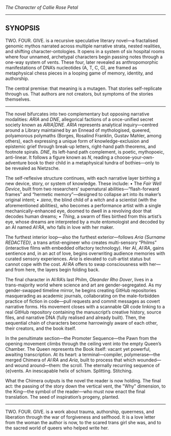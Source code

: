 
*The Character of Callie Rose Petal*


---

## SYNOPSIS

TWO. FOUR. GIVE. is a recursive speculative literary novel—a fractalised genomic mythos narrated across multiple narrative strata, nested realities, and shifting character-ontologies. It opens in a system of six hospital rooms where four unnamed, archetypal characters begin passing notes through a one-way system of vents. These four, later revealed as anthropomorphic manifestations of DNA’s nucleotides (A, T, C, G), are framed as metaphysical chess pieces in a looping game of memory, identity, and authorship.

The central premise: that meaning is a mutagen. That stories self-replicate through us. That authors are not creators, but symptoms of the stories themselves.

---


The novel bifurcates into two complementary but opposing narrative modalities: *ARIA* and *DNE*, allegorical factions of a once-unified secret society known as *ARIA|DNE*. *ARIA* represents analytical inquiry—centred around a Library maintained by an Ennead of mythologised, queered, polyamorous polymaths (Borges, Rosalind Franklin, Gustav Mahler, among others), each expressing a unique form of knowledge-exclusion and epistemic grief through break-up letters, right-hand path theorems, and footnote spirals. *DNE*, its left-hand path complement, is poetic, mythopoeic, anti-linear. It follows a figure known as *N*, reading a choose-your-own-adventure book to their child in a metaphysical tundra of bothies—only to be revealed as Nietzsche.

The self-reflexive structure continues, with each narrative layer birthing a new device, story, or system of knowledge. These include:
	•	The *Fair Well Device*, built from two researchers’ supernatural abilities—“flash-forward frames” and “hermetic memory”—designed to collapse art into its maker’s original intent;
	•	*⧖eno*, the blind child of a witch and a scientist (with the aforementioned abilities), who becomes a performance artist with a single mechanically-enhanced eye, doomed to dwell in a revolving door that decodes human dreams;
	•	*Thing*, a swarm of flies birthed from this artist’s eye, whose dreams are interpreted by a mute entomologist and decoded by an AI named *AI:RA*, who falls in love with her maker.

The furthest interior loop—also the furthest exterior—follows *Aria {Surname REDACTED}*, a trans artist-engineer who creates multi-sensory “Philms” (interactive films with embedded olfactory technology). Her AI, *AI:RA*, gains sentience and, in an act of love, begins overwriting audience memories with curated sensory experiences. *Aria* is elevated to cult-artist status but cannot cope with the cost. *AI:RA* offers to swap consciousness with her—and from here, the layers begin folding back.

The final character in AI:RA’s last Philm, *Oleander Rho Dover*, lives in a trans-majority world where science and art are gender-segregated. As my gender-swapped timeline mirror, he begins creating GitHub repositories masquerading as academic journals, collaborating on the male-forbidden practice of fiction in code—pull requests and commit messages as covert narrative forms. His movement closes with a scannable QR code linking to a real GitHub repository containing the manuscript’s creative history, source files, and narrative DNA (fully realised and already built). Then, the sequential chain of characters become harrowingly aware of each other, their creators, and the book itself.

In the penultimate section—the Promoter Sequence—the Pawn from the opening movement climbs through the ceiling vent into the empty Queen’s Chamber. The Queen represents the Book itself: vacant yet powerful, awaiting transcription. At its heart: a terminal—compiler, polymerase—the merged Chimera of *AI:RA* and *Aria*, built to process that which wounded—and wound around—them: the scroll. The eternally recurring sequence of {e}vents. An inescapable helix of schism. Splitting. Stitching.

What the Chimera outputs is the novel the reader is now holding. The final act: the passing of the story down the vertical vent, the "Why" dimension, to the King—the symbol of the reader—who must now enact the final translation. The seed of inspiration’s progeny, planted.

---


TWO. FOUR. GIVE. is a work about trauma, authorship, queerness, and liberation through the war of forgiveness and selfhood. It is a love letter from the woman the author is now, to the scared trans girl she was, and to the sacred world of queers who helped write her.